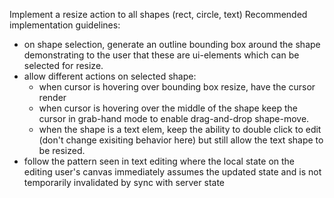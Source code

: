 Implement a resize action to all shapes (rect, circle, text)
Recommended implementation guidelines:
- on shape selection, generate an outline bounding box around the shape demonstrating to the user that these are ui-elements which can be selected for resize. 
- allow different actions on selected shape:
    - when cursor is hovering over bounding box resize, have the cursor render
    - when cursor is hovering over the middle of the shape keep the cursor in grab-hand mode to enable drag-and-drop shape-move.
    - when the shape is a text elem, keep the ability to double click to edit (don't change exisiting behavior here) but still allow the text shape to be resized.
- follow the pattern seen in text editing where the local state on the editing user's canvas immediately assumes the updated state and is not temporarily invalidated by sync with server state